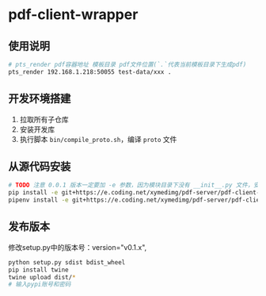 # pdf-client-wrapper

## 使用说明
``` bash
# pts_render pdf容器地址 模板目录 pdf文件位置(`.`代表当前模板目录下生成pdf)
pts_render 192.168.1.218:50055 test-data/xxx .
```

## 开发环境搭建

1. 拉取所有子仓库
1. 安装开发库
1. 执行脚本 `bin/compile_proto.sh`，编译 `proto` 文件

## 从源代码安装

``` bash
# TODO 注意 0.0.1 版本一定要加 -e 参数，因为模块目录下没有 __init__.py 文件，安装的时候该目录的代码会被忽略
pip install -e git+https://e.coding.net/xymedimg/pdf-server/pdf-client-wrapper.git@0.0.1#egg=pdf-client-wrapper
pipenv install -e git+https://e.coding.net/xymedimg/pdf-server/pdf-client-wrapper.git@0.0.1#egg=pdf-client-wrapper
```

## 发布版本
修改setup.py中的版本号：version="v0.1.x",
```bash
python setup.py sdist bdist_wheel
pip install twine
twine upload dist/*
# 输入pypi账号和密码
```